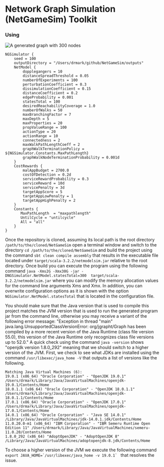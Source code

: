# Network Graph Simulation (NetGameSim) Toolkit
### Using 
![A generated graph with 300 nodes](./outputs/Graph300Nodes.png)

```hocon
NGSimulator {
    seed = 100
    outputDirectory = "/Users/drmark/github/NetGameSim/outputs"
    NetModel {
        dopplegangers = 10
        distanceSpreadThreshold = 0.05
        numberOfExperiments = 100
        perturbationCoefficient = 0.3
        dissimulationCoefficient = 0.15
        distanceCoefficient = 0.2
        edgeProbability = 0.001
        statesTotal = 100
        desiredReachabilityCoverage = 1.0
        numberOfWalks = 50
        maxBranchingFactor = 7
        maxDepth = 5
        maxProperties = 20
        propValueRange = 100
        actionType = 20
        actionRange = 10
        connectedness = 2
        maxWalkPathLengthCoeff = 2
        graphWalkTerminationPolicy = ${NGSimulator.Constants.MaxPathLength}
        graphWalkNodeTerminationProbability = 0.001d
    }
    CostRewards {
        malAppBudget = 2700.0
        costOfDetection = 0.2d
        serviceRewardProbability = 0.3
        serviceReward = 10d
        servicePenalty = 3d
        targetAppScore = 5
        targetAppLowPenalty = 1
        targetAppHighPenalty = 2
    }
    Constants {
       MaxPathLength  = "maxpathlength"
       UntilCycle = "untilcycle"
       All = "all"
    }
}
```

Once the repository is cloned, assuming its local path is the root directory ```/path/to/the/cloned/NetGameSim``` open a terminal window and switch to the directory ```cd /path/to/the/cloned/NetGameSim``` and build the project using the command ```sbt clean compile assembly``` that results in the executable file located under ```target/scala-3.2.2/netmodelsim.jar``` relative to the root directory. Once build you can execute the program using the following command ```java -Xms2G -Xmx30G -jar -DNGSimulator.NetModel.statesTotal=300  target/scala-3.2.2/netmodelsim.jar``` where you can modify the memory allocation values for the command line arguments Xms and Xmx. In addition, you can overwrite configuration options as it is shown with the option ```NGSimulator.NetModel.statesTotal``` that is located in the configuration file. 

You should make sure that the Java version that is used to compile this project matches the JVM version that is used to run the generated program jar from the command line, otherwise you may receive a variant of the following error message: "Exception in thread "main" java.lang.UnsupportedClassVersionError: org/jgrapht/Graph has been compiled by a more recent version of the Java Runtime (class file version 55.0), this version of the Java Runtime only recognizes class file versions up to 52.0." A quick check using the command ```java -version``` shows "openjdk version 1.8.0_292" meaning that we should switch to a higher version of the JVM. First, we check to see what JDKs are installed using the command ```/usr/libexec/java_home -V``` that outputs a list of versions like the following.
```shell
Matching Java Virtual Machines (6):
19.0.1 (x86_64) "Oracle Corporation" - "OpenJDK 19.0.1" /Users/drmark/Library/Java/JavaVirtualMachines/openjdk-19.0.1/Contents/Home
18.0.1.1 (x86_64) "Oracle Corporation" - "OpenJDK 18.0.1.1" /Users/drmark/Library/Java/JavaVirtualMachines/openjdk-18.0.1.1/Contents/Home
17.0.1 (x86_64) "Oracle Corporation" - "OpenJDK 17.0.1" /Users/drmark/Library/Java/JavaVirtualMachines/openjdk-17.0.1/Contents/Home
14.0.1 (x86_64) "Oracle Corporation" - "Java SE 14.0.1" /Library/Java/JavaVirtualMachines/jdk-14.0.1.jdk/Contents/Home
11.0.20.0-m1 (x86_64) "IBM Corporation" - "IBM Semeru Runtime Open Edition 11" /Users/drmark/Library/Java/JavaVirtualMachines/semeru-11.0.20/Contents/Home
1.8.0_292 (x86_64) "AdoptOpenJDK" - "AdoptOpenJDK 8" /Library/Java/JavaVirtualMachines/adoptopenjdk-8.jdk/Contents/Home
```
To choose a higher version of the JVM we execute the following command ```export JAVA_HOME=`/usr/libexec/java_home -v 19.0.1` ``` that resolves the issue.